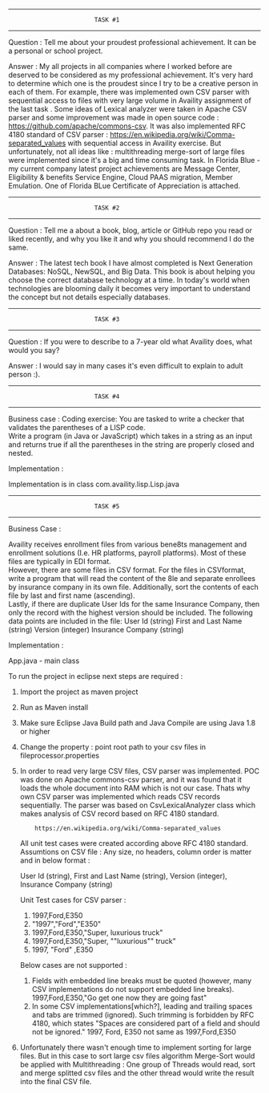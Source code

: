 -------------------------------------------------------------
							TASK #1
-------------------------------------------------------------	

Question : Tell me about your proudest professional achievement.  It can be a personal or school project. 

Answer : My all projects in all companies where I worked before are deserved to be considered
		as my professional achievement. It's very hard to determine which one is the proudest since I try to be 
		a creative person in each of them.
		For example, there was implemented own CSV parser with sequential access to 
		files with very large volume in Availity assignment of the last task . Some ideas of Lexical analyzer were 
		taken in Apache CSV parser and some improvement was made in open source code : https://github.com/apache/commons-csv.
		It was also implemented RFC 4180 standard of CSV parser : https://en.wikipedia.org/wiki/Comma-separated_values with sequential access in Availity exercise.
		But unfortunately, not all ideas like : multithreading merge-sort of large files were implemented since it's a big and time consuming task.
		In Florida Blue - my current company latest project achievements are  Message Center, Eligibility & benefits Service Engine,
		Cloud PAAS migration, Member Emulation. One of Florida BLue Certificate of Appreciation is attached.
  



-------------------------------------------------------------
							TASK #2
-------------------------------------------------------------	

Question : Tell me a about a book, blog, article or GitHub repo you read or liked recently, and why you like it and why you should recommend I do the same. 

Answer : The latest tech book I have almost completed is Next Generation Databases: NoSQL, NewSQL, and Big Data.
 		This book is about helping you choose the correct database technology at a time. 
 		In today's world when technologies are blooming daily it becomes very important to understand the concept but not details especially databases.  
	

-------------------------------------------------------------
							TASK #3
-------------------------------------------------------------

Question : If you were to describe to a 7-year old what Availity does, what would you say? 

Answer : I would say in many cases it's even difficult to explain to adult person :). 

-------------------------------------------------------------
							TASK #4
-------------------------------------------------------------										

Business case :
Coding exercise: You are tasked to write a checker that validates the parentheses of a LISP code.  
Write a program (in Java or JavaScript) which takes in a string as an input and returns true if all the parentheses 
in the string are properly closed and nested.


Implementation :

Implementation is in class com.availity.lisp.Lisp.java

-------------------------------------------------------------
							TASK #5
-------------------------------------------------------------

Business Case :

Availity receives enrollment files from various bene8ts management and enrollment 
solutions (I.e. HR platforms, payroll platforms).  Most of these files are typically in EDI format.  
However, there are some files in CSV format.  For the files in CSVformat, 
write a program that will read the content of the 8le and separate enrollees by insurance company in its own file. 
Additionally, sort the contents of each file by last and first name (ascending).  
Lastly, if there are duplicate User Ids for the same Insurance Company, then only the record with the highest version 
should be included. The following data points are included in the file:
User Id (string)
First and Last Name (string)
Version (integer)
Insurance Company (string)


Implementation :

App.java - main class

To run the project in eclipse next steps are required :

1. Import the project as maven project
2. Run as Maven install
3. Make sure Eclipse Java Build path and Java Compile are using Java 1.8 or higher
4. Change the property : point root path to your csv files in fileprocessor.properties


1. 	In order to read very large CSV files, CSV parser was implemented.
	POC was done on Apache commons-csv parser, and it was found that it loads the whole document into RAM
	which is not our case. Thats why own CSV parser was implemented which reads CSV records sequentially.
	The parser was based on CsvLexicalAnalyzer class which makes analysis of CSV record based on RFC 4180 standard.

			https://en.wikipedia.org/wiki/Comma-separated_values
	
	All unit test cases were created according above RFC 4180 standard.
	Assumtions on CSV file :
	Any size, no headers, column order is matter and in below format :
	
	User Id (string), First and Last Name (string), Version (integer), Insurance Company (string)
	
	Unit Test cases for CSV parser :
	
	1. 1997,Ford,E350
	2. "1997","Ford","E350"
	3. 1997,Ford,E350,"Super, luxurious truck"
	4. 1997,Ford,E350,"Super, ""luxurious"" truck"
	5. 1997, "Ford" ,E350
	
	Below cases are not supported :
	
	1) Fields with embedded line breaks must be quoted (however, many CSV implementations do not support embedded line breaks).
		1997,Ford,E350,"Go get one now
		they are going fast"
	2) In some CSV implementations[which?], leading and trailing spaces and tabs are trimmed (ignored). Such trimming is forbidden by RFC 4180, which states "Spaces are considered part of a field and should not be ignored."
		1997, Ford, E350
		not same as
		1997,Ford,E350
			
2.	Unfortunately there wasn't enough time to implement sorting for large files. 
	But in this case to sort large csv files algorithm Merge-Sort would be applied with Multithreading :
	One group of Threads would read, sort and merge splitted csv files and the other thread would write the result into the final CSV file.